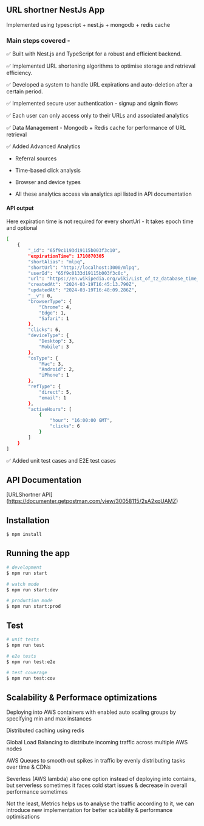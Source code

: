 ## URL shortner NestJs App

 Implemented using typescript + nest.js + mongodb + redis cache


### Main steps covered - 

✅ Built with Nest.js and TypeScript for a robust and efficient backend.

✅ Implemented URL shortening algorithms to optimise storage and retrieval efficiency.

✅ Developed a system to handle URL expirations and auto-deletion after a certain period.

✅  Implemented secure user authentication - signup and signin flows

✅ Each user can only access only to their URLs and associated analytics

✅ Data Management - Mongodb + Redis cache for performance of URL retrieval

✅ Added Advanced Analytics 

- Referral sources

- Time-based click analysis

- Browser and device types

- All these analytics access via analytics api listed in API documentation

#### API output

Here expiration time is not required for every shortUrl - It takes epoch time and optional

```bash
[
    {
        "_id": "65f9c1193d19115b003f3c10",
        "expirationTime": 1710870305
        "shortAlias": "mlpq",
        "shortUrl": "http://localhost:3000/mlpq",
        "userId": "65f9c0133d19115b003f3c0c",
        "url": "https://en.wikipedia.org/wiki/List_of_tz_database_time_zones",
        "createdAt": "2024-03-19T16:45:13.790Z",
        "updatedAt": "2024-03-19T16:48:09.286Z",
        "__v": 0,
        "browserType": {
            "Chrome": 4,
            "Edge": 1,
            "Safari": 1
        },
        "clicks": 6,
        "deviceType": {
            "Desktop": 3,
            "Mobile": 3
        },
        "osType": {
            "Mac": 3,
            "Android": 2,
            "iPhone": 1
        },
        "refType": {
            "direct": 5,
            "email": 1
        },
        "activeHours": [
            {
                "hour": "16:00:00 GMT",
                "clicks": 6
            }
        ]
    }
]
```

✅ Added unit test cases and E2E test cases

## API Documentation

[URLShortner API] (https://documenter.getpostman.com/view/30058115/2sA2xpUAMZ)

## Installation

```bash
$ npm install
```

## Running the app

```bash
# development
$ npm run start

# watch mode
$ npm run start:dev

# production mode
$ npm run start:prod
```

## Test

```bash
# unit tests
$ npm run test

# e2e tests
$ npm run test:e2e

# test coverage
$ npm run test:cov
```

## Scalability & Performace optimizations

Deploying into AWS containers with enabled auto scaling groups by specifying min and max instances

Distributed caching using redis

Global Load Balancing to distribute incoming traffic across multiple AWS nodes

AWS Queues to smooth out spikes in traffic by evenly distributing tasks over time & CDNs

Severless (AWS lambda) also one option instead of deploying into contains, but serverless sometimes it faces cold start issues & decrease in overall performance sometimes

Not the least, Metrics helps us to analyse the traffic according to it, we can introduce new implementation for better scalability & performance optimisations